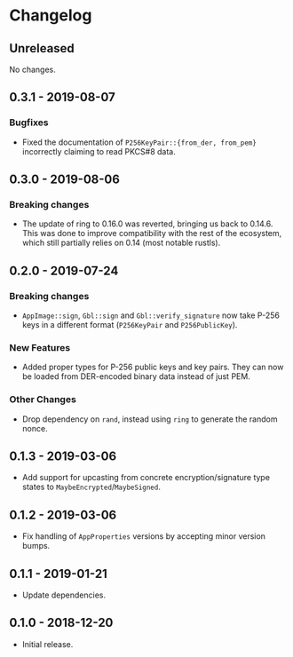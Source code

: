 # Changelog

## Unreleased

No changes.

## 0.3.1 - 2019-08-07

### Bugfixes

* Fixed the documentation of `P256KeyPair::{from_der, from_pem}` incorrectly
  claiming to read PKCS#8 data.

## 0.3.0 - 2019-08-06

### Breaking changes

* The update of ring to 0.16.0 was reverted, bringing us back to 0.14.6. This
  was done to improve compatibility with the rest of the ecosystem, which still
  partially relies on 0.14 (most notable rustls).

## 0.2.0 - 2019-07-24

### Breaking changes

* `AppImage::sign`, `Gbl::sign` and `Gbl::verify_signature` now take P-256 keys
  in a different format (`P256KeyPair` and `P256PublicKey`).

### New Features

* Added proper types for P-256 public keys and key pairs. They can now be loaded
  from DER-encoded binary data instead of just PEM.
  
### Other Changes

* Drop dependency on `rand`, instead using `ring` to generate the random nonce.

## 0.1.3 - 2019-03-06

* Add support for upcasting from concrete encryption/signature type states to
  `MaybeEncrypted`/`MaybeSigned`.

## 0.1.2 - 2019-03-06

* Fix handling of `AppProperties` versions by accepting minor version bumps.

## 0.1.1 - 2019-01-21

* Update dependencies.

## 0.1.0 - 2018-12-20

* Initial release.

